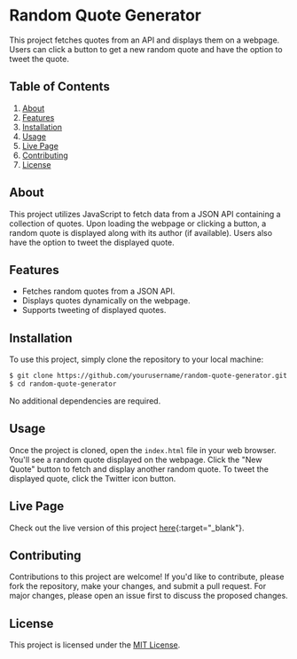# Random Quote Generator

This project fetches quotes from an API and displays them on a webpage. Users can click a button to get a new random quote and have the option to tweet the quote.

## Table of Contents

1. [About](#about)
2. [Features](#features)
3. [Installation](#installation)
4. [Usage](#usage)
5. [Live Page](#live-page)
6. [Contributing](#contributing)
7. [License](#license)

## About

This project utilizes JavaScript to fetch data from a JSON API containing a collection of quotes. Upon loading the webpage or clicking a button, a random quote is displayed along with its author (if available). Users also have the option to tweet the displayed quote.

## Features

- Fetches random quotes from a JSON API.
- Displays quotes dynamically on the webpage.
- Supports tweeting of displayed quotes.

## Installation

To use this project, simply clone the repository to your local machine:

```bash
$ git clone https://github.com/yourusername/random-quote-generator.git
$ cd random-quote-generator
```

No additional dependencies are required.

## Usage

Once the project is cloned, open the `index.html` file in your web browser. You'll see a random quote displayed on the webpage. Click the "New Quote" button to fetch and display another random quote. To tweet the displayed quote, click the Twitter icon button.

## Live Page

Check out the live version of this project [here](https://khushvircheema.github.io/Quote-generator/){:target="_blank"}.

## Contributing

Contributions to this project are welcome! If you'd like to contribute, please fork the repository, make your changes, and submit a pull request. For major changes, please open an issue first to discuss the proposed changes.

## License

This project is licensed under the [MIT License](LICENSE).
